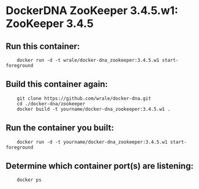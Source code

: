 
# DockerDNA ZooKeeper 3.4.5.w1: ZooKeeper 3.4.5

## Run this container:

        docker run -d -t wrale/docker-dna_zookeeper:3.4.5.w1 start-foreground

## Build this container again:

        git clone https://github.com/wrale/docker-dna.git
        cd ./docker-dna/zookeeper
        docker build -t yourname/docker-dna_zookeeper:3.4.5.w1 .

## Run the container you built:

        docker run -d -t yourname/docker-dna_zookeeper:3.4.5.w1 start-foreground 

## Determine which container port(s) are listening:

        docker ps
